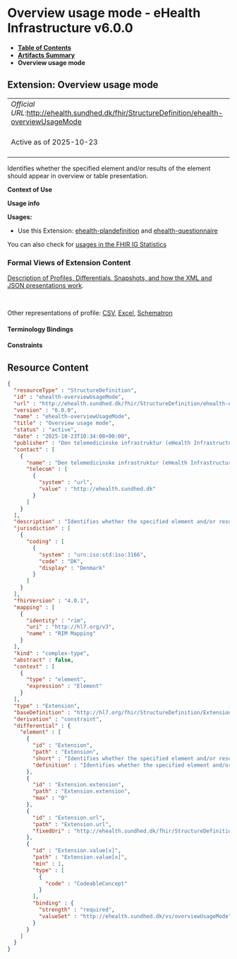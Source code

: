 # Overview usage mode - eHealth Infrastructure v6.0.0

* [**Table of Contents**](toc.md)
* [**Artifacts Summary**](artifacts.md)
* **Overview usage mode**

## Extension: Overview usage mode 

| | |
| :--- | :--- |
| *Official URL*:http://ehealth.sundhed.dk/fhir/StructureDefinition/ehealth-overviewUsageMode | *Version*:6.0.0 |
| Active as of 2025-10-23 | *Computable Name*:ehealth-overviewUsageMode |

Identifies whether the specified element and/or results of the element should appear in overview or table presentation.

**Context of Use**

**Usage info**

**Usages:**

* Use this Extension: [ehealth-plandefinition](StructureDefinition-ehealth-plandefinition.md) and [ehealth-questionnaire](StructureDefinition-ehealth-questionnaire.md)

You can also check for [usages in the FHIR IG Statistics](https://packages2.fhir.org/xig/dk.ehealth.sundhed.fhir.ig.core|current/StructureDefinition/ehealth-overviewUsageMode)

### Formal Views of Extension Content

 [Description of Profiles, Differentials, Snapshots, and how the XML and JSON presentations work](http://build.fhir.org/ig/FHIR/ig-guidance/readingIgs.html#structure-definitions). 

 

Other representations of profile: [CSV](StructureDefinition-ehealth-overviewUsageMode.csv), [Excel](StructureDefinition-ehealth-overviewUsageMode.xlsx), [Schematron](StructureDefinition-ehealth-overviewUsageMode.sch) 

#### Terminology Bindings

#### Constraints



## Resource Content

```json
{
  "resourceType" : "StructureDefinition",
  "id" : "ehealth-overviewUsageMode",
  "url" : "http://ehealth.sundhed.dk/fhir/StructureDefinition/ehealth-overviewUsageMode",
  "version" : "6.0.0",
  "name" : "ehealth-overviewUsageMode",
  "title" : "Overview usage mode",
  "status" : "active",
  "date" : "2025-10-23T10:34:08+00:00",
  "publisher" : "Den telemedicinske infrastruktur (eHealth Infrastructure)",
  "contact" : [
    {
      "name" : "Den telemedicinske infrastruktur (eHealth Infrastructure)",
      "telecom" : [
        {
          "system" : "url",
          "value" : "http://ehealth.sundhed.dk"
        }
      ]
    }
  ],
  "description" : "Identifies whether the specified element and/or results of the element should appear in overview or table presentation.",
  "jurisdiction" : [
    {
      "coding" : [
        {
          "system" : "urn:iso:std:iso:3166",
          "code" : "DK",
          "display" : "Denmark"
        }
      ]
    }
  ],
  "fhirVersion" : "4.0.1",
  "mapping" : [
    {
      "identity" : "rim",
      "uri" : "http://hl7.org/v3",
      "name" : "RIM Mapping"
    }
  ],
  "kind" : "complex-type",
  "abstract" : false,
  "context" : [
    {
      "type" : "element",
      "expression" : "Element"
    }
  ],
  "type" : "Extension",
  "baseDefinition" : "http://hl7.org/fhir/StructureDefinition/Extension",
  "derivation" : "constraint",
  "differential" : {
    "element" : [
      {
        "id" : "Extension",
        "path" : "Extension",
        "short" : "Identifies whether the specified element and/or results of the element should appear in overview or table presentation.",
        "definition" : "Identifies whether the specified element and/or results of the element should appear in overview or table presentation."
      },
      {
        "id" : "Extension.extension",
        "path" : "Extension.extension",
        "max" : "0"
      },
      {
        "id" : "Extension.url",
        "path" : "Extension.url",
        "fixedUri" : "http://ehealth.sundhed.dk/fhir/StructureDefinition/ehealth-overviewUsageMode"
      },
      {
        "id" : "Extension.value[x]",
        "path" : "Extension.value[x]",
        "min" : 1,
        "type" : [
          {
            "code" : "CodeableConcept"
          }
        ],
        "binding" : {
          "strength" : "required",
          "valueSet" : "http://ehealth.sundhed.dk/vs/overviewUsageMode"
        }
      }
    ]
  }
}

```
